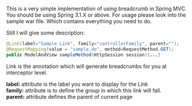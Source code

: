 This is a very simple implementation of using breadcrumb in Spring MVC. You should be using Spring 3.1.X or above. 
For usage please look into the sample war file. Which contains everything you need to do.

Still I will give some description:<br/>
```java
@Link(label="Sample Link", family="controllerFamily", parent="");                                                                  
@RequestMapping(value = "sample.do", method=RequestMethod.GET);
public ModelAndView sampleMethod(HttpSession session){...}
```


Link is the annotation which will generate breadcrumbs for you at interceptor level. 

<b>label: </b> attribute is the label you want to display for the Link<br/>
<b>family:</b> attribute is to define the group in which this link will fall.<br/>
<b>parent:</b> attribute defines the parent of current page 

